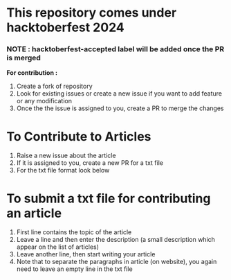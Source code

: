 # This repository comes under hacktoberfest 2024
### NOTE : hacktoberfest-accepted label will be added once the PR is merged
<b>For contribution :</b>
<ol>
  <li>Create a fork of repository</li>
  <li>Look for existing issues or create a new issue if you want to add feature or any modification</li>
  <li>Once the the issue is assigned to you, create a PR to merge the changes</li>
</ol>

# To Contribute to Articles
<ol>
  <li>Raise a new issue about the article</li>
  <li>If it is assigned to you, create a new PR for a txt file</li>
  <li>For the txt file format look below</li>
</ol>

# To submit a txt file for contributing an article
<ol>
  <li>First line contains the topic of the article</li>
  <li>Leave a line and then enter the description (a small description which appear on the list of articles)</li>
  <li>Leave another line, then start writing your article</li>
  <li>Note that to separate the paragraphs in article (on website), you again need to leave an empty line in the txt file</li>
</ol>
